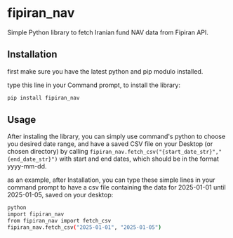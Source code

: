 # fipiran_nav

Simple Python library to fetch Iranian fund NAV data from Fipiran API.

## Installation
first make sure you have the latest python and pip modulo installed.

type this line in your Command prompt, to install the library:
```bash
pip install fipiran_nav
```


## Usage
After instaling the library, you can simply use command's python to choose you desired date range, and have a saved CSV file on your Desktop (or chosen directory) by calling `fipiran_nav.fetch_csv("{start_date_str}","{end_date_str}")` with start and end dates, which should be in the format yyyy-mm-dd. 

as an example, after Installation, you can type these simple lines in your command prompt to have a csv file containing the data for 2025-01-01 until 2025-01-05, saved on your desktop:
```bash
python
import fipiran_nav
from fipiran_nav import fetch_csv
fipiran_nav.fetch_csv("2025-01-01", "2025-01-05")
```
